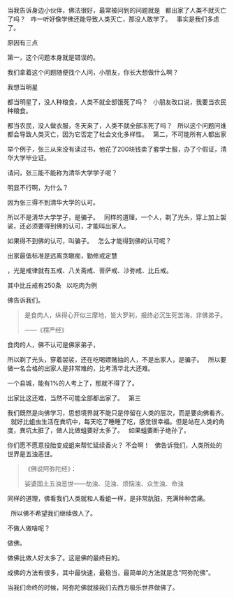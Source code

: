 当我告诉身边小伙伴，佛法很好，最常被问到的问题就是
&nbsp;
都出家了人类不就灭亡了吗？
&nbsp;
咋一听好像学佛还能导致人类灭亡，那没人敢学了。
&nbsp;
事实是我们多虑了。

原因有三点

第一，这个问题本身就是错误的。

我们拿着这个问题随便找个人问，小朋友，你长大想做什么啊？

我想当明星

都当明星了，没人种粮食，人类不就全部饿死了吗？
&nbsp;
小朋友改口说，我要当农民种粮食。

都当农民，没人做衣服，冬天来了，人类不就全部冻死了吗？
&nbsp;
所以这个问题问谁都会导致人类灭亡，因为它否定了社会文化多样性。
&nbsp;
第二，不可能所有人都出家

举个例子，张三从来没有读过书，他花了200块钱卖了套学士服，办了个假证，清华大学毕业证。

请问，张三能不能称为清华大学学子呢？

明显不行啊，为什么？

因为张三得不到清华大学的认可。

所以不是清华大学学子，是骗子。
&nbsp;
同样的道理，一个人，剃了光头，穿上加上袈裟，还必须要得到佛的认可，才能叫出家人。

如果得不到佛的认可，叫骗子。
&nbsp;
怎么才能得到佛的认可呢？

出家最低标准是远离贪瞋痴，勤修戒定慧

，光是戒律就有五戒、八关斋戒、菩萨戒、沙弥戒、比丘戒。

其中比丘戒有250条
&nbsp;
以吃肉为例

佛告诉我们。

> 是食肉人，纵得心开似三摩地，皆大罗刹，报终必沉生死苦海，非佛弟子。
> 
> ——《楞严经》

食肉的人，佛不认可是佛家弟子，

所以剃了光头，穿着袈裟，还在吃喝嫖赌抽的人，不是出家人，是骗子。
&nbsp;
所以要做一名合格的出家人是非常难的，比考清华北大还难。

一个县城，能有1%的人考上了，那就不得了了。

出家比这还难，当然不可能全部都出家了。
&nbsp;
第三

我们既然是向佛学习，思想境界就不能只是停留在人类的层次，而是要向佛看齐。
&nbsp;
就好比蛆虫生活在粪坑中，每天吃了睡睡了吃，感觉很幸福。但是站在人类的角度，粪坑太脏了，做人比做蛆要好太多了。
&nbsp;
如果蛆要断子绝孙了，

你们愿不愿意投胎变成蛆来帮忙延续香火？
不会啊！
&nbsp;
佛告诉我们，人类所处的世界是五浊恶世。

> 《佛说阿弥陀经》：
> 
> 娑婆国土五浊恶世——劫浊、见浊、烦恼浊、众生浊、命浊

同样的道理，佛看我们人类就和人看蛆一样，是非常肮脏，充满种种苦痛。

&nbsp;
所以佛不希望我们继续做人了。

不做人做啥呢？

做佛。

做佛比做人好太多了。这是佛的最终目的。

成佛的方法有很多，其中最快速，最稳当，最简单的方法就是念“阿弥陀佛”。

当我们命终的时候，阿弥陀佛就接我们去西方极乐世界做佛了。